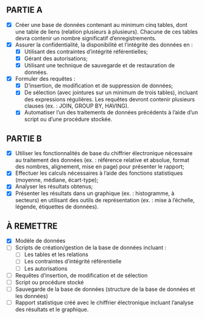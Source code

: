 PARTIE A
--------

- [x] Créer une base de données contenant au minimum cinq tables, dont une table de liens (relation plusieurs à plusieurs). Chacune de ces tables devra contenir un nombre significatif d’enregistrements.
- [x] Assurer la confidentialité, la disponibilité et l’intégrité des données en :
    - [x] Utilisant des contraintes d’intégrité référentielles;
    - [x] Gérant des autorisations;
    - [x] Utilisant une technique de sauvegarde et de restauration de données.
- [x] Formuler des requêtes :
    - [x] D’insertion, de modification et de suppression de données;
    - [x] De sélection (avec jointures sur un minimum de trois tables), incluant des expressions régulières. Les requêtes devront contenir plusieurs clauses (ex. : JOIN, GROUP BY, HAVING).
    - [x] Automatiser l’un des traitements de données précédents à l’aide d’un script ou d’une procédure stockée.

PARTIE B
--------

- [x] Utiliser les fonctionnalités de base du chiffrier électronique nécessaire au traitement des données (ex. : référence relative et absolue, format des nombres, alignement, mise en page) pour présenter le rapport;
- [x] Effectuer les calculs nécessaires à l’aide des fonctions statistiques (moyenne, médiane, écart-type);
- [x] Analyser les résultats obtenus;
- [x] Présenter les résultats dans un graphique (ex. : histogramme, à secteurs) en utilisant des outils de représentation (ex. : mise à l’échelle, légende, étiquettes de données).

À REMETTRE
----------

- [x] Modèle de données
- [ ] Scripts de création/gestion de la base de données incluant :
    - [ ] Les tables et les relations
    - [ ] Les contraintes d’intégrité référentielle
    - [ ] Les autorisations
- [ ] Requêtes d’insertion, de modification et de sélection
- [ ] Script ou procédure stocké
- [ ] Sauvegarde de la base de données (structure de la base de données et les données)
- [ ] Rapport statistique créé avec le chiffrier électronique incluant l’analyse des résultats et le graphique. 
